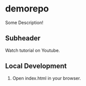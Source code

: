 # demorepo

Some Description!

## Subheader

Watch tutorial on Youtube.

## Local Development

1. Open index.html in your browser.
